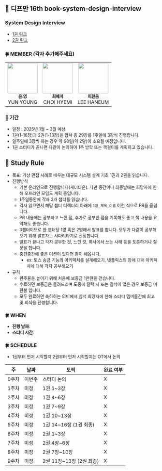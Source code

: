 ## :book: 디프만 16th book-system-design-interview

### System Design Interview
- [1권 링크](http://www.yes24.com/Product/Goods/102819435)
- [2권 링크](https://www.yes24.com/Product/Goods/124138645)


### 🍀 MEMBER (각자 추가해주세요)
<table>
    <td align="center"><a href="https://github.com/yunyoung1819"><img src="https://github.com/yunyoung1819.png" width="100px;" alt=""/><br /><sub><b>윤 영</b></sub></a><br />YUN YOUNG </a></td>
    <td align="center"><a href="https://github.com/ghrltjdtprbs"><img src="https://avatars.githubusercontent.com/u/105612931?v=4" width="100px;" alt=""/><br /><sub><b>최혜미</b></sub></a><br />CHOI HYEMI </a></td>
    <td align="center"><a href="https://github.com/LeeHanEum"><img src="https://avatars.githubusercontent.com/u/103233513?v=4" width="100px;" alt=""/><br /><sub><b>이한음</b></sub></a><br />LEE HANEUM </a></td>
  </tr>
</table>

### 📆 기간
- 일정 : 2025년 1월 ~ 3월 예상
- 1권(1-16장)과 2권(1-13장)을 합쳐 총 29장를 1주일에 3장씩 진행합니다.
- 일주일에 3장씩 하는 경우 약 68일(약 2달)이 소요될 예정입니다.
- 1권 스터디가 끝나면 다같이 논의하여 1주 방학 또는 책걸이를 계획하고 있습니다.


## 📜 Study Rule
- 목표: 가상 면접 사례로 배우는 대규모 시스템 설계 기초 1권과 2권을 읽습니다.
- 진행방식
  - 기본 온라인으로 진행합니다(게더타운). 다만 중간이나 최종날에는 희망자에 한해 오프라인 모임도 계획 중입니다.
  - 1주일동안에 각자 3개 챕터를 읽습니다.
  - 각자 읽으면서 해당 챕터 디렉터리 아래에 `1장_제목_이름` 이런 식으로 PR을 올립니다. 
  - PR 내용에는 공부하고 느낀 점, 추가로 공부한 점을 기록해도 좋고 책 내용을 요약해도 좋습니다.
  - 3챕터이므로 한 챕터당 1명 혹은 2명해서 발표를 합니다. 모두가 다같이 공부해오기 위해 발표자는 사다리타기로 선정합니다.
  - 발표가 끝나고 각자 공부한 것, 느낀 것, 회사에서 쓰는 사례 등을 토론하거나 질문을 합니다.
  - 중간중간에 좋은 미션이 있다면 같이 해옵니다.
    - ex: 토스 송금 기능의 아키텍처를 설계해오기, 넷플릭스의 장애 대처 아키텍처에 대해 각자 공부해오기
- 규칙
  - 완주율을 높이기 위해 처음에 보증금 1만원을 걷습니다. 
  - 수료하면 보증금은 돌려드리며 도중에 탈락 시 또는 결석이 많은 경우 보증금 미환불 입니다. 
  - 모두 완료하면 축하하는 의미에서 참석 희망자에 한해 스터디 멤버들간에 회고 및 회식을 진행합니다.


### 🍀 WHEN
- **진행 날짜**: 
- **스터디 시간**: 


### 🍀 SCHEDULE
- 1권부터 먼저 시작할지 2권부터 먼저 시작할지는 OT에서 논의 

| 주   | 날짜  | 토픽                 | 완료 여부 |
|-----|-----|--------------------|-------|
| 0주차 | 이번주 | 스터디 논의             | X |
| 1주차 | 미정  | 1권 1~3장            | X |
| 2주차 | 미정  | 1권 4~6장            | X |
| 3주차 | 미정  | 1권 7~9장            | X |
| 4주차 | 미정  | 1권 10~13장          | X |
| 5주차 | 미정  | 1권 14~16장 (1권 최종)  | X | 
| 6주차 | 미정  | 2권 1~3장            | X |
| 7주차 | 미정  | 2권 4장~6장           | X |
| 8주차 | 미정  | 2권 7장~10장          | X |
| 9주차 | 미정  | 2권 11장~13장 (2권 최종) | X |


